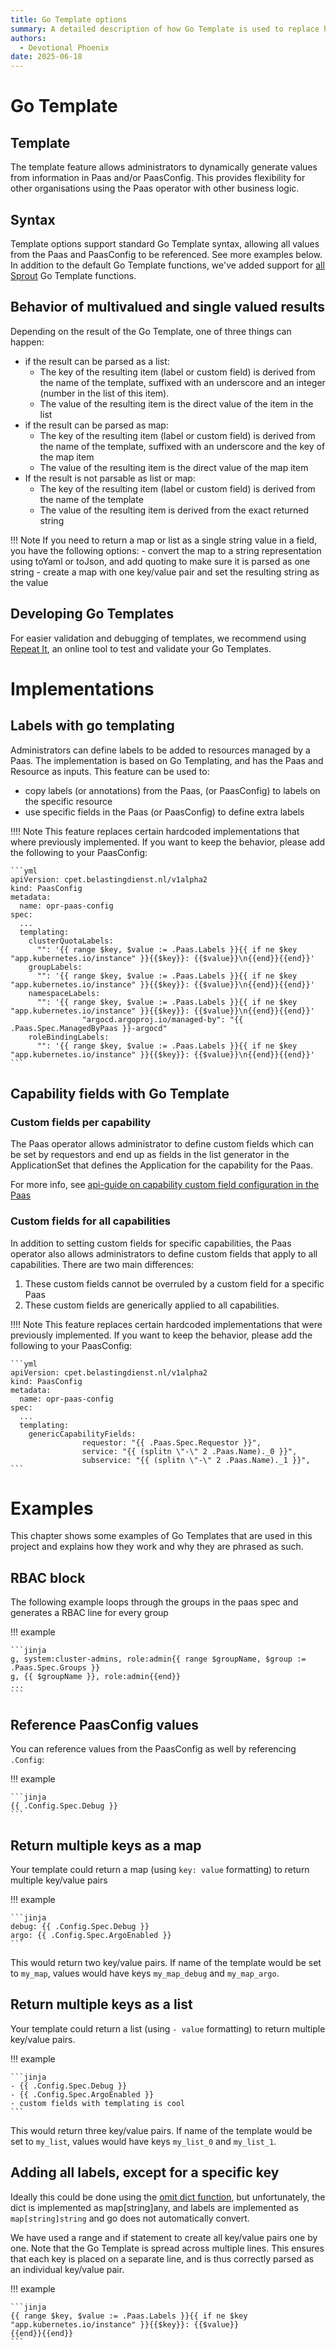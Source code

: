 ```yaml
---
title: Go Template options
summary: A detailed description of how Go Template is used to replace hardcoded options with dynamic PaasConfig values.
authors:
  - Devotional Phoenix
date: 2025-06-18
---
```


# Go Template

## Template

The template feature allows administrators to dynamically generate values from information in Paas and/or PaasConfig.
This provides flexibility for other organisations using the Paas operator with other business logic.

## Syntax

Template options support standard Go Template syntax, allowing all values from the Paas and PaasConfig to be referenced. See more examples below.
In addition to the default Go Template functions, we've added support for
[all Sprout](https://docs.atom.codes/sprout/groups/all) Go Template functions.

## Behavior of multivalued and single valued results

Depending on the result of the Go Template, one of three things can happen:

- if the result can be parsed as a list:
  - The key of the resulting item (label or custom field) is derived from the name of the template, suffixed with an underscore and an integer (number in the list of this item).
  - The value of the resulting item is the direct value of the item in the list
- if the result can be parsed as map:
  - The key of the resulting item (label or custom field) is derived from the name of the template, suffixed with an underscore and the key of the map item
  - The value of the resulting item is the direct value of the map item
- If the result is not parsable as list or map:
  - The key of the resulting item (label or custom field) is derived from the name of the template
  - The value of the resulting item is derived from the exact returned string

!!! Note
If you need to return a map or list as a single string value in a field, you have the following options:
    - convert the map to a string representation using toYaml or toJson, and add quoting to make sure it is parsed as one string 
    - create a map with one key/value pair and set the resulting string as the value

## Developing Go Templates

For easier validation and debugging of templates, we recommend using [Repeat It](https://repeatit.io/), an online tool to test and validate your Go Templates.

# Implementations

## Labels with go templating

Administrators can define labels to be added to resources managed by a Paas.
The implementation is based on Go Templating, and has the Paas and Resource as inputs.
This feature can be used to:
- copy labels (or annotations) from the Paas, (or PaasConfig) to labels on the specific resource
- use specific fields in the Paas (or PaasConfig) to define extra labels

!!!! Note
     This feature replaces certain hardcoded implementations that where previously implemented.
     If you want to keep the behavior, please add the following to your PaasConfig:

    ```yml
    apiVersion: cpet.belastingdienst.nl/v1alpha2
    kind: PaasConfig
    metadata:
      name: opr-paas-config
    spec:
      ...
      templating:
        clusterQuotaLabels:
          "": '{{ range $key, $value := .Paas.Labels }}{{ if ne $key "app.kubernetes.io/instance" }}{{$key}}: {{$value}}\n{{end}}{{end}}'
        groupLabels:
          "": '{{ range $key, $value := .Paas.Labels }}{{ if ne $key "app.kubernetes.io/instance" }}{{$key}}: {{$value}}\n{{end}}{{end}}'
        namespaceLabels:
          "": '{{ range $key, $value := .Paas.Labels }}{{ if ne $key "app.kubernetes.io/instance" }}{{$key}}: {{$value}}\n{{end}}{{end}}'
					"argocd.argoproj.io/managed-by": "{{ .Paas.Spec.ManagedByPaas }}-argocd"
        roleBindingLabels:
          "": '{{ range $key, $value := .Paas.Labels }}{{ if ne $key "app.kubernetes.io/instance" }}{{$key}}: {{$value}}\n{{end}}{{end}}'
    ```

## Capability fields with Go Template

### Custom fields per capability

The Paas operator allows administrator to define custom fields which can be set by requestors and end up as fields in the list generator 
in the ApplicationSet that defines the Application for the capability for the Paas.

For more info, see [api-guide on capability custom field configuration in the Paas](../administrators-guide/capabilities.md#configuring-custom-fields)

### Custom fields for all capabilities

In addition to setting custom fields for specific capabilities, the Paas operator also allows administrators to define custom fields that apply to all capabilities.
There are two main differences:
1. These custom fields cannot be overruled by a custom field for a specific Paas
2. These custom fields are generically applied to all capabilities.

!!!! Note
     This feature replaces certain hardcoded implementations that were previously implemented.
     If you want to keep the behavior, please add the following to your PaasConfig:

    ```yml
    apiVersion: cpet.belastingdienst.nl/v1alpha2
    kind: PaasConfig
    metadata:
      name: opr-paas-config
    spec:
      ...
      templating:
        genericCapabilityFields:
					requestor: "{{ .Paas.Spec.Requestor }}",
					service: "{{ (splitn \"-\" 2 .Paas.Name)._0 }}",
					subservice: "{{ (splitn \"-\" 2 .Paas.Name)._1 }}",
    ```

# Examples

This chapter shows some examples of Go Templates that are used in this project and explains how they work and why they are phrased as such.

## RBAC block

The following example loops through the groups in the paas spec and generates a RBAC line for every group

!!! example

    ```jinja
    g, system:cluster-admins, role:admin{{ range $groupName, $group := .Paas.Spec.Groups }}
    g, {{ $groupName }}, role:admin{{end}}
    ...
    ```

## Reference PaasConfig values

You can reference values from the PaasConfig as well by referencing `.Config`:

!!! example

    ```jinja
    {{ .Config.Spec.Debug }}
    ```

## Return multiple keys as a map

Your template could return a map (using `key: value` formatting) to return multiple key/value pairs

!!! example

    ```jinja
    debug: {{ .Config.Spec.Debug }}
    argo: {{ .Config.Spec.ArgoEnabled }}
    ```

This would return two key/value pairs. If name of the template would be set to `my_map`, values would have keys `my_map_debug` and `my_map_argo`.

## Return multiple keys as a list

Your template could return a list (using `- value` formatting) to return multiple key/value pairs.

!!! example

    ```jinja
    - {{ .Config.Spec.Debug }}
    - {{ .Config.Spec.ArgoEnabled }}
    - custom fields with templating is cool
    ```

This would return three key/value pairs. If name of the template would be set to `my_list`, values would have keys `my_list_0` and `my_list_1`.

## Adding all labels, except for a specific key

Ideally this could be done using the [omit dict function](https://masterminds.github.io/sprig/dicts.html), but unfortunately, 
the dict is implemented as map[string]any, and labels are implemented as `map[string]string` and go does not automatically convert.

We have used a range and if statement to create all key/value pairs one by one.
Note that the Go Template is spread across multiple lines.
This ensures that each key is placed on a separate line, and is thus correctly parsed as an individual key/value pair.

!!! example

    ```jinja
    {{ range $key, $value := .Paas.Labels }}{{ if ne $key "app.kubernetes.io/instance" }}{{$key}}: {{$value}}
    {{end}}{{end}}
    ```